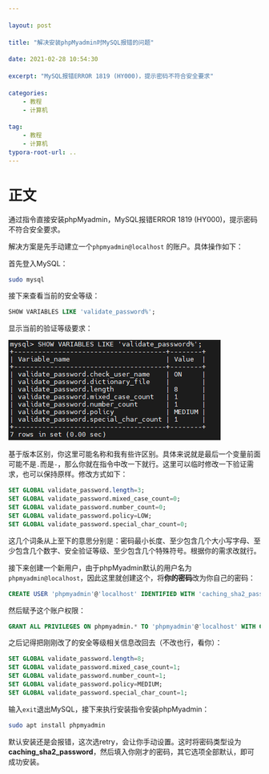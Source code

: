 ```yaml
---

layout: post

title: "解决安装phpMyadmin时MySQL报错的问题"

date: 2021-02-28 10:54:30

excerpt: "MySQL报错ERROR 1819 (HY000)，提示密码不符合安全要求"

categories: 
	- 教程
	- 计算机

tag: 
	- 教程
	- 计算机
typora-root-url: ..
---
```




# 正文

通过指令直接安装phpMyadmin，MySQL报错ERROR 1819 (HY000)，提示密码不符合安全要求。

解决方案是先手动建立一个`phpmyadmin@localhost` 的账户。具体操作如下：

首先登入MySQL：

```bash
sudo mysql
```

接下来查看当前的安全等级：

```sql
SHOW VARIABLES LIKE 'validate_password%';
```

显示当前的验证等级要求：

![](/images/posts/mysql/level.png)

基于版本区别，你这里可能名称和我有些许区别。具体来说就是最后一个变量前面可能不是`.`而是`-`，那么你就在指令中改一下就行。这里可以临时修改一下验证需求，也可以保持原样。修改方式如下：

```sql
SET GLOBAL validate_password.length=3;
SET GLOBAL validate_password.mixed_case_count=0;
SET GLOBAL validate_password.number_count=0;
SET GLOBAL validate_password.policy=LOW;
SET GLOBAL validate_password.special_char_count=0;
```

这几个词条从上至下的意思分别是：密码最小长度、至少包含几个大小写字母、至少包含几个数字、安全验证等级、至少包含几个特殊符号。根据你的需求改就行。

接下来创建一个新用户，由于phpMyadmin默认的用户名为`phpmyadmin@localhost`，因此这里就创建这个，将**你的密码**改为你自己的密码：

```sql
CREATE USER 'phpmyadmin'@'localhost' IDENTIFIED WITH 'caching_sha2_password' BY '你的密码';
```

然后赋予这个账户权限：

```sql
GRANT ALL PRIVILEGES ON phpmyadmin.* TO 'phpmyadmin'@'localhost' WITH GRANT OPTION;
```

之后记得把刚刚改了的安全等级相关信息改回去（不改也行，看你）：

```sql
SET GLOBAL validate_password.length=8;
SET GLOBAL validate_password.mixed_case_count=1;
SET GLOBAL validate_password.number_count=1;
SET GLOBAL validate_password.policy=MEDIUM;
SET GLOBAL validate_password.special_char_count=1;
```

输入`exit`退出MySQL，接下来执行安装指令安装phpMyadmin：

```bash
sudo apt install phpmyadmin
```

默认安装还是会报错，这次选retry，会让你手动设置。这时将密码类型设为**caching_sha2_password**，然后填入你刚才的密码，其它选项全部默认，即可成功安装。
